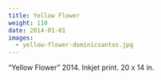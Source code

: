 ```yaml
---
title: Yellow Flower
weight: 110
date: 2014-01-01
images:
  - yellow-flower-dominicsantos.jpg
---
```

“Yellow Flower” 2014. Inkjet print. 20 x 14 in.
